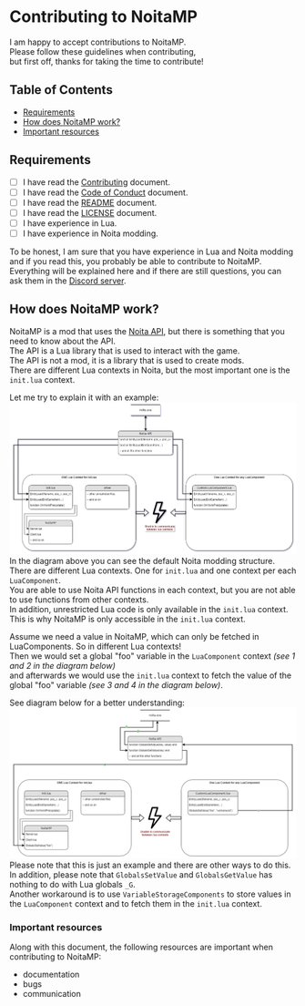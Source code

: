 # Contributing to NoitaMP
I am happy to accept contributions to NoitaMP.\
Please follow these guidelines when contributing,\
but first off, thanks for taking the time to contribute!

## Table of Contents
- [Requirements](#requirements)
- [How does NoitaMP work?](#how-does-noitamp-work)
- [Important resources](#important-resources)

## Requirements
- [ ] I have read the [Contributing](CONTRIBUTING.md) document.
- [ ] I have read the [Code of Conduct](CODE_OF_CONDUCT.md) document.
- [ ] I have read the [README](README.md) document.
- [ ] I have read the [LICENSE](LICENSE) document.
- [ ] I have experience in Lua.
- [ ] I have experience in Noita modding.

To be honest, I am sure that you have experience in Lua and Noita modding and if you read this, you probably be able to contribute to NoitaMP.\
Everything will be explained here and if there are still questions, you can ask them in the [Discord server](https://discord.gg/DhMurdcw4k).

## How does NoitaMP work?
NoitaMP is a mod that uses the [Noita API](https://noita.wiki.gg/wiki/Modding), but there is something that you need to know about the API.\
The API is a Lua library that is used to interact with the game.\
The API is not a mod, it is a library that is used to create mods.\
There are different Lua contexts in Noita, but the most important one is the `init.lua` context.

Let me try to explain it with an example:
![NoitaMP](miscs/contributing-md/lua-contexts.png)
In the diagram above you can see the default Noita modding structure.\
There are different Lua contexts. One for `init.lua` and one context per each `LuaComponent`.\
You are able to use Noita API functions in each context, but you are not able to use functions from other contexts.\
In addition, unrestricted Lua code is only available in the `init.lua` context.\
This is why NoitaMP is only accessible in the `init.lua` context.

Assume we need a value in NoitaMP, which can only be fetched in LuaComponents. So in different Lua contexts!\
Then we would set a global "foo" variable in the `LuaComponent` context _(see 1 and 2 in the diagram below)_\
and afterwards we would use the `init.lua` context to fetch the value of the global "foo" variable _(see 3 and 4 in the diagram below)_.

See diagram below for a better understanding:
![NoitaMP](miscs/contributing-md/lua-contexts-workaround.png)
Please note that this is just an example and there are other ways to do this.\
In addition, please note that `GlobalsSetValue` and `GlobalsGetValue` has nothing to do with Lua globals `_G`.\
Another workaround is to use `VariableStorageComponents` to store values in the `LuaComponent` context and to fetch them in the `init.lua` context.


### Important resources
Along with this document, the following resources are important when contributing to NoitaMP:
- documentation
- bugs
- communication